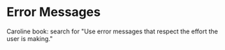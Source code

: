 # Error Messages

Caroline book: search for "Use error messages that respect the effort the user is making."